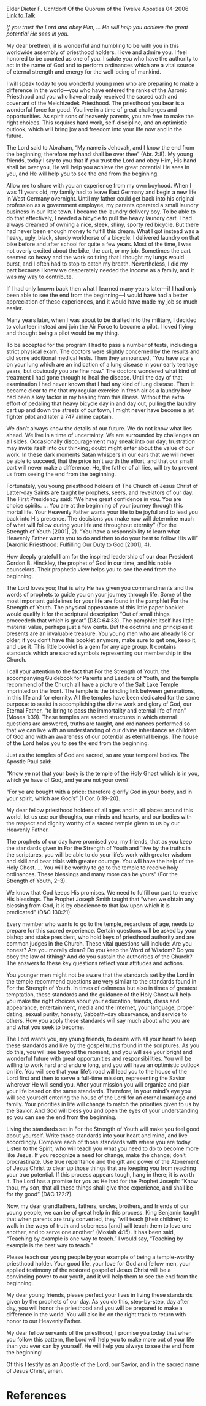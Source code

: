 Elder Dieter F. Uchtdorf
Of the Quorum of the Twelve Apostles
04-2006
[Link to Talk](https://www.churchofjesuschrist.org/study/general-conference/2006/04/see-the-end-from-the-beginning?lang=eng)

_If you trust the Lord and obey Him, … He will help you achieve the great potential He sees in you._

My dear brethren, it is wonderful and humbling to be with you in this worldwide assembly of priesthood holders. I love and admire you. I feel honored to be counted as one of you. I salute you who have the authority to act in the name of God and to perform ordinances which are a vital source of eternal strength and energy for the well-being of mankind.

I will speak today to you wonderful young men who are preparing to make a difference in the world—you who have entered the ranks of the Aaronic Priesthood and you who have already received the sacred oath and covenant of the Melchizedek Priesthood. The priesthood you bear is a wonderful force for good. You live in a time of great challenges and opportunities. As spirit sons of heavenly parents, you are free to make the right choices. This requires hard work, self-discipline, and an optimistic outlook, which will bring joy and freedom into your life now and in the future.

The Lord said to Abraham, “My name is Jehovah, and I know the end from the beginning; therefore my hand shall be over thee” (Abr. 2:8). My young friends, today I say to you that if you trust the Lord and obey Him, His hand shall be over you, He will help you achieve the great potential He sees in you, and He will help you to see the end from the beginning.

Allow me to share with you an experience from my own boyhood. When I was 11 years old, my family had to leave East Germany and begin a new life in West Germany overnight. Until my father could get back into his original profession as a government employee, my parents operated a small laundry business in our little town. I became the laundry delivery boy. To be able to do that effectively, I needed a bicycle to pull the heavy laundry cart. I had always dreamed of owning a nice, sleek, shiny, sporty red bicycle. But there had never been enough money to fulfill this dream. What I got instead was a heavy, ugly, black, sturdy workhorse of a bicycle. I delivered laundry on that bike before and after school for quite a few years. Most of the time, I was not overly excited about the bike, the cart, or my job. Sometimes the cart seemed so heavy and the work so tiring that I thought my lungs would burst, and I often had to stop to catch my breath. Nevertheless, I did my part because I knew we desperately needed the income as a family, and it was my way to contribute.

If I had only known back then what I learned many years later—if I had only been able to see the end from the beginning—I would have had a better appreciation of these experiences, and it would have made my job so much easier.

Many years later, when I was about to be drafted into the military, I decided to volunteer instead and join the Air Force to become a pilot. I loved flying and thought being a pilot would be my thing.

To be accepted for the program I had to pass a number of tests, including a strict physical exam. The doctors were slightly concerned by the results and did some additional medical tests. Then they announced, “You have scars on your lung which are an indication of a lung disease in your early teenage years, but obviously you are fine now.” The doctors wondered what kind of treatment I had gone through to heal the disease. Until the day of that examination I had never known that I had any kind of lung disease. Then it became clear to me that my regular exercise in fresh air as a laundry boy had been a key factor in my healing from this illness. Without the extra effort of pedaling that heavy bicycle day in and day out, pulling the laundry cart up and down the streets of our town, I might never have become a jet fighter pilot and later a 747 airline captain.

We don’t always know the details of our future. We do not know what lies ahead. We live in a time of uncertainty. We are surrounded by challenges on all sides. Occasionally discouragement may sneak into our day; frustration may invite itself into our thinking; doubt might enter about the value of our work. In these dark moments Satan whispers in our ears that we will never be able to succeed, that the price isn’t worth the effort, and that our small part will never make a difference. He, the father of all lies, will try to prevent us from seeing the end from the beginning.

Fortunately, you young priesthood holders of The Church of Jesus Christ of Latter-day Saints are taught by prophets, seers, and revelators of our day. The First Presidency said: “We have great confidence in you. You are choice spirits. … You are at the beginning of your journey through this mortal life. Your Heavenly Father wants your life to be joyful and to lead you back into His presence. The decisions you make now will determine much of what will follow during your life and throughout eternity” (For the Strength of Youth [2001], 2). “You have a responsibility to learn what Heavenly Father wants you to do and then to do your best to follow His will” (Aaronic Priesthood: Fulfilling Our Duty to God [2001], 4).

How deeply grateful I am for the inspired leadership of our dear President Gordon B. Hinckley, the prophet of God in our time, and his noble counselors. Their prophetic view helps you to see the end from the beginning.

The Lord loves you; that is why He has given you commandments and the words of prophets to guide you on your journey through life. Some of the most important guidelines for your life are found in the pamphlet For the Strength of Youth. The physical appearance of this little paper booklet would qualify it for the scriptural description “Out of small things proceedeth that which is great” (D&C 64:33). The pamphlet itself has little material value, perhaps just a few cents. But the doctrine and principles it presents are an invaluable treasure. You young men who are already 18 or older, if you don’t have this booklet anymore, make sure to get one, keep it, and use it. This little booklet is a gem for any age group. It contains standards which are sacred symbols representing our membership in the Church.

I call your attention to the fact that For the Strength of Youth, the accompanying Guidebook for Parents and Leaders of Youth, and the temple recommend of the Church all have a picture of the Salt Lake Temple imprinted on the front. The temple is the binding link between generations, in this life and for eternity. All the temples have been dedicated for the same purpose: to assist in accomplishing the divine work and glory of God, our Eternal Father, “to bring to pass the immortality and eternal life of man” (Moses 1:39). These temples are sacred structures in which eternal questions are answered, truths are taught, and ordinances performed so that we can live with an understanding of our divine inheritance as children of God and with an awareness of our potential as eternal beings. The house of the Lord helps you to see the end from the beginning.

Just as the temples of God are sacred, so are your temporal bodies. The Apostle Paul said:

“Know ye not that your body is the temple of the Holy Ghost which is in you, which ye have of God, and ye are not your own?

“For ye are bought with a price: therefore glorify God in your body, and in your spirit, which are God’s” (1 Cor. 6:19–20).

My dear fellow priesthood holders of all ages and in all places around this world, let us use our thoughts, our minds and hearts, and our bodies with the respect and dignity worthy of a sacred temple given to us by our Heavenly Father.

The prophets of our day have promised you, my friends, that as you keep the standards given in For the Strength of Youth and “live by the truths in the scriptures, you will be able to do your life’s work with greater wisdom and skill and bear trials with greater courage. You will have the help of the Holy Ghost. … You will be worthy to go to the temple to receive holy ordinances. These blessings and many more can be yours” (For the Strength of Youth, 2–3).

We know that God keeps His promises. We need to fulfill our part to receive His blessings. The Prophet Joseph Smith taught that “when we obtain any blessing from God, it is by obedience to that law upon which it is predicated” (D&C 130:21).

Every member who wants to go to the temple, regardless of age, needs to prepare for this sacred experience. Certain questions will be asked by your bishop and stake president, who hold keys of priesthood authority and are common judges in the Church. These vital questions will include: Are you honest? Are you morally clean? Do you keep the Word of Wisdom? Do you obey the law of tithing? And do you sustain the authorities of the Church? The answers to these key questions reflect your attitudes and actions.

You younger men might not be aware that the standards set by the Lord in the temple recommend questions are very similar to the standards found in For the Strength of Youth. In times of calmness but also in times of greatest temptation, these standards and the guidance of the Holy Ghost will help you make the right choices about your education, friends, dress and appearance, entertainment, media and the Internet, your language, proper dating, sexual purity, honesty, Sabbath-day observance, and service to others. How you apply these standards will say much about who you are and what you seek to become.

The Lord wants you, my young friends, to desire with all your heart to keep these standards and live by the gospel truths found in the scriptures. As you do this, you will see beyond the moment, and you will see your bright and wonderful future with great opportunities and responsibilities. You will be willing to work hard and endure long, and you will have an optimistic outlook on life. You will see that your life’s road will lead you to the house of the Lord first and then to serve a full-time mission, representing the Savior wherever He will send you. After your mission you will organize and plan your life based on the same standards. Therefore, in your mind’s eye you will see yourself entering the house of the Lord for an eternal marriage and family. Your priorities in life will change to match the priorities given to us by the Savior. And God will bless you and open the eyes of your understanding so you can see the end from the beginning.

Living the standards set in For the Strength of Youth will make you feel good about yourself. Write those standards into your heart and mind, and live accordingly. Compare each of those standards with where you are today. Listen to the Spirit, who will teach you what you need to do to become more like Jesus. If you recognize a need for change, make the change; don’t procrastinate. Use true repentance and the gift and power of the Atonement of Jesus Christ to clear up those things that are keeping you from reaching your true potential. If this process appears tough, hang in there; it is worth it. The Lord has a promise for you as He had for the Prophet Joseph: “Know thou, my son, that all these things shall give thee experience, and shall be for thy good” (D&C 122:7).

Now, my dear grandfathers, fathers, uncles, brothers, and friends of our young people, we can be of great help in this process. King Benjamin taught that when parents are truly converted, they “will teach [their children] to walk in the ways of truth and soberness [and] will teach them to love one another, and to serve one another” (Mosiah 4:15). It has been said, “Teaching by example is one way to teach.” I would say, “Teaching by example is the best way to teach.”

Please teach our young people by your example of being a temple-worthy priesthood holder. Your good life, your love for God and fellow men, your applied testimony of the restored gospel of Jesus Christ will be a convincing power to our youth, and it will help them to see the end from the beginning.

My dear young friends, please perfect your lives in living these standards given by the prophets of our day. As you do this, step-by-step, day after day, you will honor the priesthood and you will be prepared to make a difference in the world. You will also be on the right track to return with honor to our Heavenly Father.

My dear fellow servants of the priesthood, I promise you today that when you follow this pattern, the Lord will help you to make more out of your life than you ever can by yourself. He will help you always to see the end from the beginning!

Of this I testify as an Apostle of the Lord, our Savior, and in the sacred name of Jesus Christ, amen.

# References
